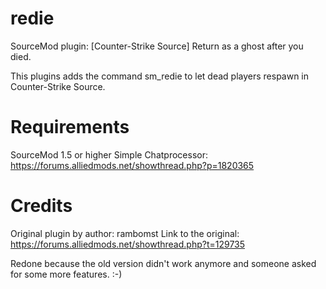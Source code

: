 redie
=====

SourceMod plugin: [Counter-Strike Source] Return as a ghost after you died.

This plugins adds the command sm_redie to let dead players respawn in Counter-Strike Source.

Requirements
=====
SourceMod 1.5 or higher
Simple Chatprocessor: https://forums.alliedmods.net/showthread.php?p=1820365

Credits
=====
Original plugin by author: rambomst
Link to the original: https://forums.alliedmods.net/showthread.php?t=129735

Redone because the old version didn't work anymore and someone asked for some more features. :-)
